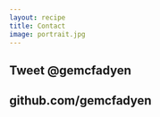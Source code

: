 ```yaml
---
layout: recipe
title: Contact
image: portrait.jpg
---
```


## Tweet @gemcfadyen

## github.com/gemcfadyen


